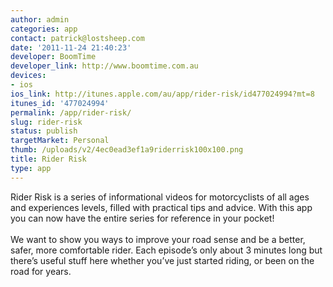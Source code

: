 ```yaml
---
author: admin
categories: app
contact: patrick@lostsheep.com
date: '2011-11-24 21:40:23'
developer: BoomTime
developer_link: http://www.boomtime.com.au
devices: 
- ios
ios_link: http://itunes.apple.com/au/app/rider-risk/id477024994?mt=8
itunes_id: '477024994'
permalink: /app/rider-risk/
slug: rider-risk
status: publish
targetMarket: Personal
thumb: /uploads/v2/4ec0ead3ef1a9riderrisk100x100.png
title: Rider Risk
type: app
---
```


Rider Risk is a series of informational videos for motorcyclists of all ages and experiences levels, filled with practical tips and advice. With this app you can now have the entire series for reference in your pocket!<br />
<br />
We want to show you ways to improve your road sense and be a better, safer, more comfortable rider. Each episode’s only about 3 minutes long but there’s useful stuff here whether you’ve just started riding, or been on the road for years.